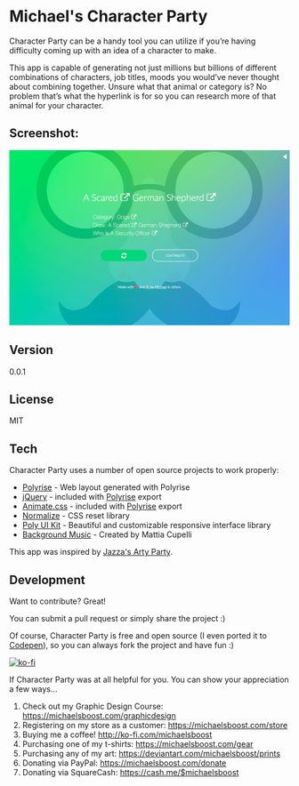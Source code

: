 Michael's Character Party
===================

Character Party can be a handy tool you can utilize if you’re having difficulty coming up with an idea of a character to make.

This app is capable of generating not just millions but billions of different combinations of characters, job titles, moods you would’ve never thought about combining together. Unsure what that animal or category is? No problem that’s what the hyperlink is for so you can research more of that animal for your character.

Screenshot:
-------------

![](https://raw.githubusercontent.com/michaelsboost/Character-Party/gh-pages/screenshot.png)

Version
-------------

0.0.1

License
-------------

MIT

Tech
-------------

Character Party uses a number of open source projects to work properly:

* [Polyrise](https://github.com/michaelsboost/Polyrise) - Web layout generated with Polyrise
* [jQuery](http://jquery.com/) - included with [Polyrise](https://github.com/michaelsboost/Polyrise) export
* [Animate.css](https://github.com/daneden/animate.css) - included with [Polyrise](https://github.com/michaelsboost/Polyrise) export
* [Normalize](https://github.com/necolas/normalize.css) - CSS reset library
* [Poly UI Kit](https://github.com/Guilh/Poly) - Beautiful and customizable responsive interface library
* [Background Music](https://youtu.be/uIYBnfsB37k) - Created by Mattia Cupelli

This app was inspired by [Jazza's Arty Party](https://jazzastudios.com/product/arty-games/).

Development
-------------

Want to contribute? Great!  

You can submit a pull request or simply share the project :)

Of course, Character Party is free and open source (I even ported it to [Codepen](https://codepen.io/michaelsboost/pen/bGbZJKj?editors=0100)), so you can always fork the project and have fun :)

[![ko-fi](https://az743702.vo.msecnd.net/cdn/kofi2.png?v=0)](https://ko-fi.com/michaelsboost)

If Character Party was at all helpful for you. You can show your appreciation a few ways...

1) Check out my Graphic Design Course: https://michaelsboost.com/graphicdesign
2) Registering on my store as a customer: https://michaelsboost.com/store
3) Buying me a coffee! http://ko-fi.com/michaelsboost
4) Purchasing one of my t-shirts: https://michaelsboost.com/gear
5) Purchasing any of my art: https://deviantart.com/michaelsboost/prints
6) Donating via PayPal: https://michaelsboost.com/donate
7) Donating via SquareCash: https://cash.me/$michaelsboost